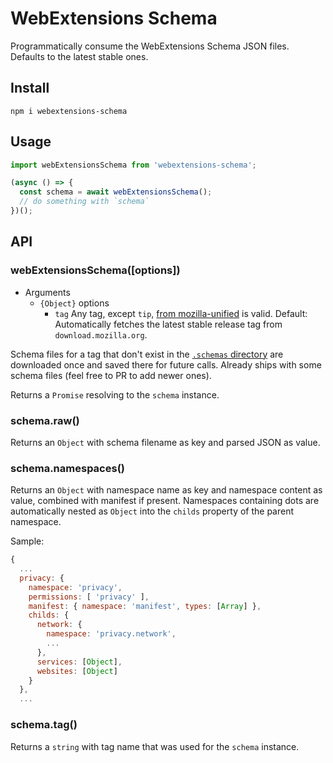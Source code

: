 # WebExtensions Schema

Programmatically consume the WebExtensions Schema JSON files. Defaults to the latest stable ones.

## Install

```
npm i webextensions-schema
```

## Usage

```ts
import webExtensionsSchema from 'webextensions-schema';

(async () => {
  const schema = await webExtensionsSchema();
  // do something with `schema`
})();
```

## API

### webExtensionsSchema([options])

- Arguments
  - `{Object}` options
    - `tag` Any tag, except `tip`, [from mozilla-unified](https://hg.mozilla.org/mozilla-unified/tags) is valid. Default: Automatically fetches the latest stable release tag from `download.mozilla.org`.

Schema files for a tag that don't exist in the [`.schemas`
directory](https://github.com/stoically/webextensions-schema/tree/master/.schemas)
are downloaded once and saved there for future calls. Already ships with some
schema files (feel free to PR to add newer ones).

Returns a `Promise` resolving to the `schema` instance.

### schema.raw()

Returns an `Object` with schema filename as key and parsed JSON as value.

### schema.namespaces()

Returns an `Object` with namespace name as key and namespace content as value,
combined with manifest if present. Namespaces containing dots are automatically
nested as `Object` into the `childs` property of the parent namespace.

Sample:

```js
{
  ...
  privacy: {
    namespace: 'privacy',
    permissions: [ 'privacy' ],
    manifest: { namespace: 'manifest', types: [Array] },
    childs: {
      network: {
        namespace: 'privacy.network',
        ...
      },
      services: [Object],
      websites: [Object]
    }
  },
  ...
```

### schema.tag()

Returns a `string` with tag name that was used for the `schema` instance.
